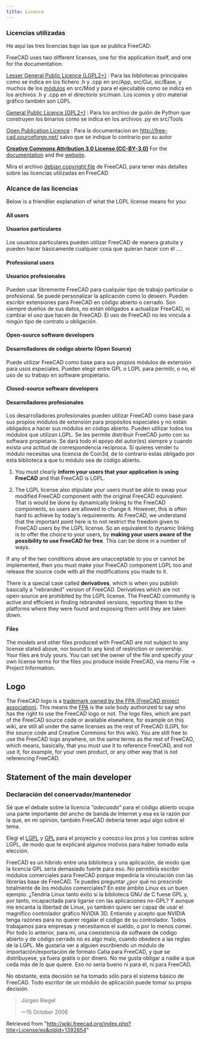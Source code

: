 ```yaml
---
title: Licence
---
```

### Licencias utilizadas

He aquí las tres licencias bajo las que se publica FreeCAD:

FreeCAD uses two different licenses, one for the application itself, and one for the documentation:

[Lesser General Public Licence (LGPL2+)](http://en.wikipedia.org/wiki/LGPL "wikipedia:LGPL")
:   Para las bibliotecas principales como se indica en los fichero .h y .cpp en src/App, src/Gui, sic/Base, y muchos de los [módulos](/Workbenches/es "Workbenches/es") en src/Mod y para el ejecutable como se indica en los archivos .h y .cpp en el directorio src/main. Los iconos y otro material gráfico también son LGPL.

[General Public Licence (GPL2+)](http://en.wikipedia.org/wiki/GPL "wikipedia:GPL")
:   Para los archivo de guión de Python que construyen los binarios como se indica en los archivos .py en src/Tools

[Open Publication Licence](http://en.wikipedia.org/wiki/Open_Publication_License "wikipedia:Open Publication License")
:   Para la documentacion en <http://free-cad.sourceforge.net/> salvo que se indique lo contrario por su autor

**[Creative Commons Attribution 3.0 License (CC-BY-3.0)](http://creativecommons.org/licenses/by/3.0/)** For the [documentation](https://wiki.freecad.org) and the [website](https://www.freecad.org).

Mira el archivo [debian copyright file](http://free-cad.git.sourceforge.net/git/gitweb.cgi?p=free-cad/free-cad;a=blob;f=package/debian/copyright;h=a97cf019d020edba596f2d0f614c9b09ce546b0f;hb=HEAD) de FreeCAD, para tener más detalles sobre las licencias utilizadas en FreeCAD

### Alcance de las licencias

Below is a friendlier explanation of what the LGPL license means for you:

#### All users

#### Usuarios particulares

Los usuarios particulares pueden utilizar FreeCAD de manera gratuita y pueden hacer básicamente cualquier cosa que quieran hacer con él ....

#### Professional users

#### Usuarios profesionales

Pueden usar libremente FreeCAD para cualquier tipo de trabajo particular o profesional. Se puede personalizar la aplicación como lo deseen. Pueden escribir extensiones para FreeCAD en código abierto o cerrado. Son siempre dueños de sus datos, no están obligados a actualizar FreeCAD, ni cambiar el uso que hacen de FreeCAD. El uso de FreeCAD no les vincula a ningún tipo de contrato u obligación.

#### Open-source software developers

#### Desarrolladores de código abierto (Open Source)

Puede utilizar FreeCAD como base para sus propios módulos de extensión para usos especiales. Pueden elegir entre GPL o LGPL para permitir, o no, el uso de su trabajo en software propietario.

#### Closed-source software developers

#### Desarrolladores profesionales

Los desarrolladores profesionales pueden utilizar FreeCAD como base para sus propios módulos de extensión para propósitos especiales y no están obligados a hacer sus módulos en código abierto. Pueden utilizar todos los módulos que utilizan LGPL. Se les permite distribuir FreeCAD junto con su software propietario. Se dará todo el apoyo del autor(es) siempre y cuando exista una actitud de correspondencia recíproca. Si quieres vender tu módulo necesitas una licencia de Coin3d, de lo contrario estás obligado por esta biblioteca a que tu módulo sea de código abierto.

1) You must clearly **inform your users that your application is using FreeCAD** and that FreeCAD is LGPL.

2) The LGPL license also stipulate your users must be able to swap your modified FreeCAD component with the original FreeCAD equivalent. That is would be done by dynamically linking to the FreeCAD components, so users are allowed to change it. However, this is often hard to achieve by today's requirements. At FreeCAD, we understand that the important point here is to not restrict the freedom given to FreeCAD users by the LGPL license. So an equivalent to dynamic linking is to offer the choice to your users, by **making your users aware of the possibility to use FreeCAD for free**. This can be done in a number of ways.

If any of the two conditions above are unacceptable to you or cannot be implemented, then you must make your FreeCAD component LGPL too and release the source code with all the modifications you made to it.

There is a special case called **derivatives**, which is when you publish basically a "rebranded" version of FreeCAD. Derivatives which are not open-source are prohibited by the LGPL license. The FreeCAD community is active and efficient in finding rebranded versions, reporting them to the platforms where they were found and exposing them until they are taken down.

#### Files

The models and other files produced with FreeCAD are not subject to any license stated above, nor bound to any kind of restriction or ownership. Your files are truly yours. You can set the owner of the file and specify your own license terms for the files you produce inside FreeCAD, via menu File → Project Information.

## Logo

The FreeCAD logo is a [trademark owned by the FPA (FreeCAD project association)](https://fpa.freecad.org/documents/Trademark.pdf). This means the [FPA](https://fpa.freecad.org) is the sole body authorized to say who has the right to use the FreeCAD logo or not. The logo files, which are part of the FreeCAD source code or available elsewhere, for example on this wiki, are still all under the same licenses as the rest of FreeCAD (LGPL for the source code and Creative Commons for this wiki). You are still free to use the FreeCAD logo anywhere, on the same terms as the rest of FreeCAD, which means, basically, that you must use it to reference FreeCAD, and not use it, for example, for your own product, or any other way that is not referencing FreeCAD.

## Statement of the main developer

### Declaración del conservador/mantenedor

Sé que el debate sobre la licencia *"adecuada"* para el código abierto ocupa una parte importante del ancho de banda de Internet y esa es la razón por la que, en mi opinión, también FreeCAD debería tener aquí algo sobre el tema.

Elegí el [LGPL](http://en.wikipedia.org/wiki/LGPL) y [GPL](http://en.wikipedia.org/wiki/GPL) para el proyecto y conozco los pros y los contras sobre LGPL, de modo que te explicaré algunos motivos para haber tomado esta elección.

FreeCAD es un híbrido entre una biblioteca y una aplicación, de modo que la licencia GPL sería demasiado fuerte para eso. No permitiría escribir módulos comerciales para FreeCAD porque impediría la vinculación con las librerías base de FreeCAD. Te puedes preguntar ¿por qué no prescindir totalmente de los módulos comerciales? En este ámbito Linux es un buen ejemplo. ¿Tendría Linux tanto éxito si la biblioteca GNU de C fuese GPL y, por tanto, incapacitada para ligarse con las aplicaciones no-GPL? Y aunque me encanta la libertad de Linux, yo también quiero ser capaz de usar el magnífico controlador gráfico NVIDIA 3D. Entiendo y acepto que NVIDIA tenga razones para no querer regalar el código de su controlador. Todos trabajamos para empresas y necesitamos el sueldo, o por lo menos comer. Por todo lo anterior, para mí, una coexistencia de software de código abierto y de código cerrado no es algo malo, cuando obedece a las reglas de la LGPL. Me gustaría ver a alguien escribiendo un módulo de importación/exportación de formato Catia para FreeCAD, y que se distribuyese, ya fuera gratis o por dinero. No me gusta obligar a nadie a que ceda más de lo que quiere. Eso no sería bueno ni para él, ni para FreeCAD.

No obstante, esta decisión se ha tomado sólo para el sistema básico de FreeCAD. Todo escritor de un módulo de aplicación puede tomar su propia decisión.

> Jürgen Riegel
>
> —15 October 2006

Retrieved from "<http://wiki.freecad.org/index.php?title=License/es&oldid=1392654>"